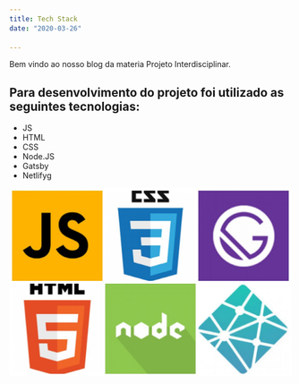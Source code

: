 ```yaml
---
title: Tech Stack
date: "2020-03-26"

---
```


Bem vindo ao nosso blog da materia Projeto Interdisciplinar.

<!-- end -->

## Para desenvolvimento do projeto foi utilizado as seguintes tecnologias:

*   JS
*   HTML
*   CSS
*   Node.JS
*   Gatsby
*   Netlifyg



![JS](./techStackProjeto.JPG)

